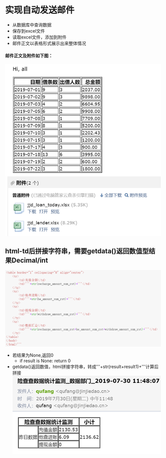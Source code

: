 # 实现自动发送邮件

- 从数据库中查询数据
- 保存到excel文件
- 读取excel文件，添加到附件
- 邮件正文以表格形式展示出来整体情况
#### 邮件正文及附件如下图：
![图片](https://github.com/ElsaQf/LearningDataScienceIntern/blob/master/AutoPostEmail/%E8%87%AA%E5%8A%A8%E5%8F%91%E9%80%81%E9%82%AE%E4%BB%B6%E6%A0%BC%E5%BC%8F.png)

## html-td后拼接字符串，需要getdata()返回数值型结果Decimal/int
![图片](https://github.com/ElsaQf/LearningDataScienceIntern/blob/master/AutoPostEmail/td%E6%8B%BC%E6%8E%A5str(r1%2Br2).png)
- 若结果为None,返回0
    + if result is None: return 0
- getdata()返回数值，html拼接字符串，转成'''+str(result+result1)+'''计算后拼接
![图片](https://github.com/ElsaQf/LearningDataScienceIntern/blob/master/AutoPostEmail/%E9%82%AE%E4%BB%B6%E6%AD%A3%E6%96%87%E8%AE%A1%E7%AE%97%E5%90%8E%E6%98%BE%E7%A4%BA%E8%A1%A8%E6%A0%BC.png)
